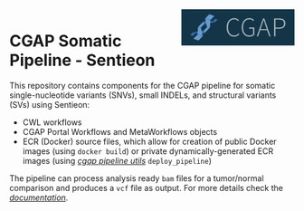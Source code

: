 <img src="https://github.com/dbmi-bgm/cgap-pipeline/blob/master/docs/images/cgap_logo.png" width="200" align="right">

# CGAP Somatic Pipeline - Sentieon

This repository contains components for the CGAP pipeline for somatic single-nucleotide variants (SNVs), small INDELs, and structural variants (SVs) using Sentieon:

  * CWL workflows
  * CGAP Portal Workflows and MetaWorkflows objects
  * ECR (Docker) source files, which allow for creation of public Docker images (using `docker build`) or private dynamically-generated ECR images (using [*cgap pipeline utils*](https://github.com/dbmi-bgm/cgap-pipeline-utils/) `deploy_pipeline`)

The pipeline can process analysis ready ``bam`` files for a tumor/normal comparison and produces a `vcf` file as output.
For more details check the [*documentation*](https://cgap-pipeline-main.readthedocs.io/en/latest/Pipelines/Downstream/Downstream_pipelines.html#somatic).
